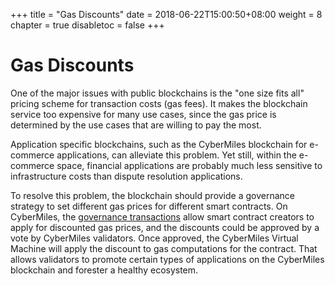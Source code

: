 +++
title = "Gas Discounts"
date = 2018-06-22T15:00:50+08:00
weight = 8
chapter = true
disabletoc = false
+++

# Gas Discounts

One of the major issues with public blockchains is the "one size fits all" pricing scheme for transaction costs (gas fees).
It makes the blockchain service too expensive for many use cases, since the gas price is determined by the use cases
that are willing to pay the most.

Application specific blockchains, such as the CyberMiles blockchain for e-commerce applications, can alleviate this problem.
Yet still, within the e-commerce space, financial applications are probably much less sensitive to infrastructure costs than
dispute resolution applications.

To resolve this problem, the blockchain should provide a governance strategy to set different gas prices for 
different smart contracts. On CyberMiles, the [governance transactions](https://travis.readthedocs.io/en/latest/governance.html) 
allow smart contract creators to apply for discounted gas
prices, and the discounts could be approved by a vote by CyberMiles validators. Once approved, the CyberMiles Virtual
Machine will apply the discount to gas computations for the contract. That allows validators to promote certain
types of applications on the CyberMiles blockchain and forester a healthy ecosystem.

